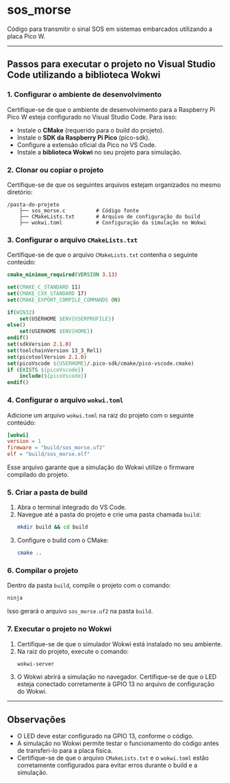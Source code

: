 # **sos_morse**
Código para transmitir o sinal SOS em sistemas embarcados utilizando a placa Pico W.

---

## **Passos para executar o projeto no Visual Studio Code utilizando a biblioteca Wokwi**

### **1. Configurar o ambiente de desenvolvimento**
Certifique-se de que o ambiente de desenvolvimento para a Raspberry Pi Pico W esteja configurado no Visual Studio Code. Para isso:
- Instale o **CMake** (requerido para o build do projeto).
- Instale o **SDK da Raspberry Pi Pico** (pico-sdk).
- Configure a extensão oficial da Pico no VS Code.
- Instale a **biblioteca Wokwi** no seu projeto para simulação.

### **2. Clonar ou copiar o projeto**
Certifique-se de que os seguintes arquivos estejam organizados no mesmo diretório:

```
/pasta-do-projeto
    ├── sos_morse.c          # Código fonte
    ├── CMakeLists.txt       # Arquivo de configuração do build
    ├── wokwi.toml           # Configuração da simulação no Wokwi
```

### **3. Configurar o arquivo `CMakeLists.txt`**
Certifique-se de que o arquivo `CMakeLists.txt` contenha o seguinte conteúdo:

```cmake
cmake_minimum_required(VERSION 3.13)

set(CMAKE_C_STANDARD 11)
set(CMAKE_CXX_STANDARD 17)
set(CMAKE_EXPORT_COMPILE_COMMANDS ON)

if(WIN32)
    set(USERHOME $ENV{USERPROFILE})
else()
    set(USERHOME $ENV{HOME})
endif()
set(sdkVersion 2.1.0)
set(toolchainVersion 13_3_Rel1)
set(picotoolVersion 2.1.0)
set(picoVscode ${USERHOME}/.pico-sdk/cmake/pico-vscode.cmake)
if (EXISTS ${picoVscode})
    include(${picoVscode})
endif()
```

### **4. Configurar o arquivo `wokwi.toml`**
Adicione um arquivo `wokwi.toml` na raiz do projeto com o seguinte conteúdo:

```toml
[wokwi]
version = 1
firmware = "build/sos_morse.uf2"
elf = "build/sos_morse.elf"
```

Esse arquivo garante que a simulação do Wokwi utilize o firmware compilado do projeto.

### **5. Criar a pasta de build**
1. Abra o terminal integrado do VS Code.
2. Navegue até a pasta do projeto e crie uma pasta chamada `build`:
   ```bash
   mkdir build && cd build
   ```
3. Configure o build com o CMake:
   ```bash
   cmake ..
   ```

### **6. Compilar o projeto**
Dentro da pasta `build`, compile o projeto com o comando:
```bash
ninja
```
Isso gerará o arquivo `sos_morse.uf2` na pasta `build`.

### **7. Executar o projeto no Wokwi**
1. Certifique-se de que o simulador Wokwi está instalado no seu ambiente.
2. Na raiz do projeto, execute o comando:
   ```bash
   wokwi-server
   ```
3. O Wokwi abrirá a simulação no navegador. Certifique-se de que o LED esteja conectado corretamente à GPIO 13 no arquivo de configuração do Wokwi.

---

## **Observações**
- O LED deve estar configurado na GPIO 13, conforme o código.
- A simulação no Wokwi permite testar o funcionamento do código antes de transferi-lo para a placa física.
- Certifique-se de que o arquivo `CMakeLists.txt` e o `wokwi.toml` estão corretamente configurados para evitar erros durante o build e a simulação.